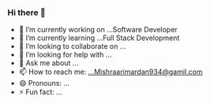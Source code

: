 ### Hi there 👋


- 🔭 I’m currently working on ...Software Developer 
- 🌱 I’m currently learning ...Full Stack Development 
- 👯 I’m looking to collaborate on ...
- 🤔 I’m looking for help with ...
- 💬 Ask me about ...
- 📫 How to reach me: ...Mishraarimardan934@gamil.com
- 😄 Pronouns: ...
- ⚡ Fun fact: ...

